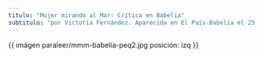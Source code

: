 ```yaml
---
titulo: "Mujer mirando al Mar: Crítica en Babelia"
subtitulo: "por Victoria Fernández. Aparecida en El País-Babelia el 25 de mayo de 2010"
---
```

{{ imágen paraleer/mmm-babelia-peq2.jpg posición: izq }}

